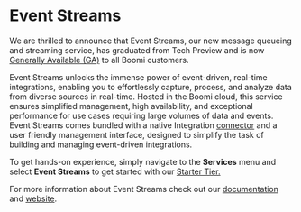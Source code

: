 # Event Streams 

<head>
  <meta name="guidename" content="Release Notes"/>
  <meta name="context" content="GUID-28b68911-8b36-4dd1-97a4-bcef7a739e63"/>
</head>


We are thrilled to announce that Event Streams, our new message queueing and streaming service, has graduated from Tech Preview and is now [Generally Available \(GA\)](atm-Feature_release_stages_00d83b66-e5db-4038-8398-fcaead4be12d.md) to all Boomi customers.

Event Streams unlocks the immense power of event-driven, real-time integrations, enabling you to effortlessly capture, process, and analyze data from diverse sources in real-time. Hosted in the Boomi cloud, this service ensures simplified management, high availability, and exceptional performance for use cases requiring large volumes of data and events. Event Streams comes bundled with a native Integration [connector](es-event_streams_connector_1b917818-c60a-4939-a5bf-1e535881f9cc.md) and a user friendly management interface, designed to simplify the task of building and managing event-driven integrations.



To get hands-on experience, simply navigate to the **Services** menu and select **Event Streams** to get started with our [Starter Tier.](https://help.boomi.com/bundle/event_streams/page/es-event_streams_licensing.html)



For more information about Event Streams check out our [documentation](es-getting_started_4264b227-9e7a-4705-add9-2bfda9327306.md) and [website](https://boomi.com/platform/event-streams/).